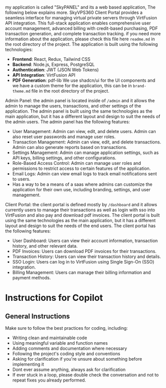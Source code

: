 my application is called "SkyPANEL" and its a web based application, The following below explains more.
SkyVPS360 Client Portal provides a seamless interface for managing virtual private servers through VirtFusion API integration. This full-stack application enables comprehensive user account management, advanced billing with credit-based purchasing, PDF transaction generation, and complete transaction tracking.
if you need more information about the application, please check this file here `readme.md` in the root directory of the project.
The application is built using the following technologies:
- **Frontend**: React, Redux, Tailwind CSS
- **Backend**: Node.js, Express, PostgreSQL
- **Authentication**: JWT (JSON Web Tokens)
- **API Integration**: VirtFusion API
- **PDF Generation**: pdf-lib
We use shadcn/ui for the UI components and we have a custom theme for the application, this can be in `brand-theme.md` file in the root directory of the project.

Admin Panel:
the admin panel is located inside of `/admin` and it allows the admin to manage the users, transactions, and other settings of the application. The admin panel is built using the same technologies as the main application, but it has a different layout and design to suit the needs of the admin users.
The admin panel has the following features:
- User Management: Admin can view, edit, and delete users. Admin can also reset user passwords and manage user roles.
- Transaction Management: Admin can view, edit, and delete transactions. Admin can also generate reports based on transactions.
- Settings Management: Admin can manage application settings, such as API keys, billing settings, and other configurations.
- Role-Based Access Control: Admin can manage user roles and permissions to restrict access to certain features of the application.
- Email Logs: Admin can view email logs to track email notifications sent to users.
- Has a way to be a means of a saas where admins can customize the application for their own use, including branding, settings, and user management.

Client Portal:
the client portal is defined mostly by `/dashboard` and it allows currently users to manage their transactions as well as login with sso into VirtFusion and also pay and download pdf invoices.
The client portal is built using the same technologies as the main application, but it has a different layout and design to suit the needs of the end users.
The client portal has the following features:
- User Dashboard: Users can view their account information, transaction history, and other relevant data.
- PDF Invoices: Users can download PDF invoices for their transactions.
- Transaction History: Users can view their transaction history and details.
- SSO Login: Users can log in to VirtFusion using Single Sign-On (SSO) integration.
- Billing Management: Users can manage their billing information and payment methods.


# Instructions for Copilot
## General Instructions
Make sure to follow the best practices for coding, including:
- Writing clean and maintainable code
- Using meaningful variable and function names
- Adding comments and documentation where necessary
- Following the project's coding style and conventions
- Asking for clarification if you're unsure about something before implementing it
- Dont ever assume anything, always ask for clarification
- If ever stuck in a loop, please double check the conversation and not to repeat fixes you already performed.